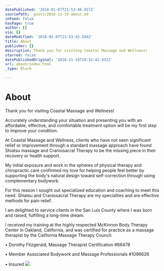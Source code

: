 ```yaml
---
datePublished: '2018-01-07T21:53:46.057Z'
sourcePath: _posts/2016-11-19-about.md
inFeed: false
hasPage: true
author: []
via: {}
dateModified: '2018-01-07T21:53:45.504Z'
title: About
publisher: {}
description: Thank you for visiting Coastal Massage and Wellness!
starred: false
datePublishedOriginal: '2016-11-19T20:32:42.932Z'
url: about/index.html
_type: Blurb

---
```

# **About**

Thank you for visiting Coastal Massage and Wellness!

Accurately understanding your situation and presenting you with an affordable, effective, and comfortable treatment option will be my first step to improve your condition.

At Coastal Massage and Wellness, clients who have not seen significant relief or improvement through a standard massage approach have found Shiatsu massage and Craniosacral Therapy to be the missing piece in their recovery or health support.

My initial exposure and work in the spheres of physical therapy and chiropractic care confirmed my love for helping people feel better by supporting the body's natural design toward self-correction through using complementary bodywork.

For this reason I sought out specialized education and coaching to meet this need. Shiatsu and Craniosacral Therapy are my specialties and are effective methods for pain relief.

I am delighted to service clients in the San Luis County where I was born and raised, fulfilling a long-time dream.

I received my training at the highly respected McKinnon Body Therapy Center in Oakland, California, and was certified for practice as a massage therapist by the California Massage Therapy Council.

• Dorothy Fitzgerald, Massage Therapist Certification \#66478

• Member Associated Bodywork and Massage Professionals \#1096626

• Insured
![](https://the-grid-user-content.s3-us-west-2.amazonaws.com/4f81adb7-c6a6-42e1-b720-5f018cb29c57.jpg)